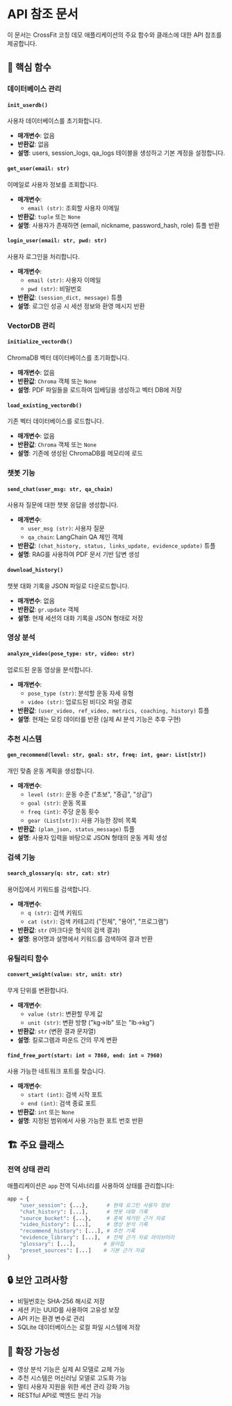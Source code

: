 # API 참조 문서

이 문서는 CrossFit 코칭 데모 애플리케이션의 주요 함수와 클래스에 대한 API 참조를 제공합니다.

## 🔧 핵심 함수

### 데이터베이스 관리

#### `init_userdb()`
사용자 데이터베이스를 초기화합니다.
- **매개변수**: 없음
- **반환값**: 없음
- **설명**: users, session_logs, qa_logs 테이블을 생성하고 기본 계정을 설정합니다.

#### `get_user(email: str)`
이메일로 사용자 정보를 조회합니다.
- **매개변수**: 
  - `email (str)`: 조회할 사용자 이메일
- **반환값**: `tuple` 또는 `None`
- **설명**: 사용자가 존재하면 (email, nickname, password_hash, role) 튜플 반환

#### `login_user(email: str, pwd: str)`
사용자 로그인을 처리합니다.
- **매개변수**:
  - `email (str)`: 사용자 이메일
  - `pwd (str)`: 비밀번호
- **반환값**: `(session_dict, message)` 튜플
- **설명**: 로그인 성공 시 세션 정보와 환영 메시지 반환

### VectorDB 관리

#### `initialize_vectordb()`
ChromaDB 벡터 데이터베이스를 초기화합니다.
- **매개변수**: 없음
- **반환값**: `Chroma` 객체 또는 `None`
- **설명**: PDF 파일들을 로드하여 임베딩을 생성하고 벡터 DB에 저장

#### `load_existing_vectordb()`
기존 벡터 데이터베이스를 로드합니다.
- **매개변수**: 없음  
- **반환값**: `Chroma` 객체 또는 `None`
- **설명**: 기존에 생성된 ChromaDB를 메모리에 로드

### 챗봇 기능

#### `send_chat(user_msg: str, qa_chain)`
사용자 질문에 대한 챗봇 응답을 생성합니다.
- **매개변수**:
  - `user_msg (str)`: 사용자 질문
  - `qa_chain`: LangChain QA 체인 객체
- **반환값**: `(chat_history, status, links_update, evidence_update)` 튜플
- **설명**: RAG를 사용하여 PDF 문서 기반 답변 생성

#### `download_history()`
챗봇 대화 기록을 JSON 파일로 다운로드합니다.
- **매개변수**: 없음
- **반환값**: `gr.update` 객체
- **설명**: 현재 세션의 대화 기록을 JSON 형태로 저장

### 영상 분석

#### `analyze_video(pose_type: str, video: str)`
업로드된 운동 영상을 분석합니다.
- **매개변수**:
  - `pose_type (str)`: 분석할 운동 자세 유형
  - `video (str)`: 업로드된 비디오 파일 경로
- **반환값**: `(user_video, ref_video, metrics, coaching, history)` 튜플
- **설명**: 현재는 모킹 데이터를 반환 (실제 AI 분석 기능은 추후 구현)

### 추천 시스템

#### `gen_recommend(level: str, goal: str, freq: int, gear: List[str])`
개인 맞춤 운동 계획을 생성합니다.
- **매개변수**:
  - `level (str)`: 운동 수준 ("초보", "중급", "상급")
  - `goal (str)`: 운동 목표
  - `freq (int)`: 주당 운동 횟수
  - `gear (List[str])`: 사용 가능한 장비 목록
- **반환값**: `(plan_json, status_message)` 튜플
- **설명**: 사용자 입력을 바탕으로 JSON 형태의 운동 계획 생성

### 검색 기능

#### `search_glossary(q: str, cat: str)`
용어집에서 키워드를 검색합니다.
- **매개변수**:
  - `q (str)`: 검색 키워드
  - `cat (str)`: 검색 카테고리 ("전체", "용어", "프로그램")
- **반환값**: `str` (마크다운 형식의 검색 결과)
- **설명**: 용어명과 설명에서 키워드를 검색하여 결과 반환

### 유틸리티 함수

#### `convert_weight(value: str, unit: str)`
무게 단위를 변환합니다.
- **매개변수**:
  - `value (str)`: 변환할 무게 값
  - `unit (str)`: 변환 방향 ("kg→lb" 또는 "lb→kg")
- **반환값**: `str` (변환 결과 문자열)
- **설명**: 킬로그램과 파운드 간의 무게 변환

#### `find_free_port(start: int = 7860, end: int = 7960)`
사용 가능한 네트워크 포트를 찾습니다.
- **매개변수**:
  - `start (int)`: 검색 시작 포트
  - `end (int)`: 검색 종료 포트
- **반환값**: `int` 또는 `None`
- **설명**: 지정된 범위에서 사용 가능한 포트 번호 반환

## 🏗️ 주요 클래스

### 전역 상태 관리
애플리케이션은 `app` 전역 딕셔너리를 사용하여 상태를 관리합니다:

```python
app = {
    "user_session": {...},      # 현재 로그인 사용자 정보
    "chat_history": [...],      # 챗봇 대화 기록
    "source_bucket": {...},     # 중복 제거된 근거 자료
    "video_history": [...],     # 영상 분석 기록
    "recommend_history": [...], # 추천 기록
    "evidence_library": [...],  # 전체 근거 자료 라이브러리
    "glossary": [...],         # 용어집
    "preset_sources": [...]    # 기본 근거 자료
}
```

## 🔒 보안 고려사항

- 비밀번호는 SHA-256 해시로 저장
- 세션 키는 UUID를 사용하여 고유성 보장
- API 키는 환경 변수로 관리
- SQLite 데이터베이스는 로컬 파일 시스템에 저장

## 🚀 확장 가능성

- 영상 분석 기능은 실제 AI 모델로 교체 가능
- 추천 시스템은 머신러닝 모델로 고도화 가능
- 멀티 사용자 지원을 위한 세션 관리 강화 가능
- RESTful API로 백엔드 분리 가능